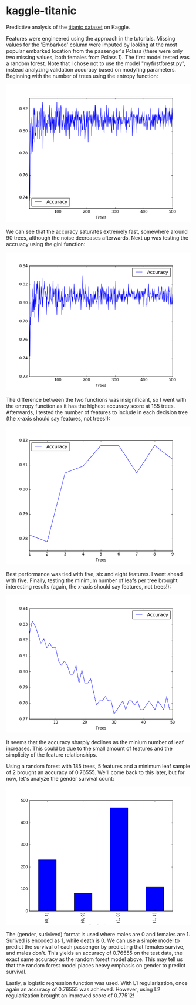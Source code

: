 # kaggle-titanic
Predictive analysis of the [titanic dataset](https://www.kaggle.com/c/titanic) on Kaggle.

Features were engineered using the approach in the tutorials. Missing values for the 'Embarked' column were imputed by looking at the most popular embarked location from the passenger's Pclass (there were only two missing values, both females from Pclass 1). The first model tested was a random forest. Note that I chose not to use the model "myfirstforest.py", instead analyzing validation accuracy based on modyfing parameters. Beginning with the number of trees using the entropy function:

![Figure1](https://github.com/faisale/kaggle-titanic/blob/master/images/tree_accuracy_entropy.png?raw=true)

We can see that the accuracy saturates extremely fast, somewhere around 90 trees, although the noise decreases afterwards. Next up was testing the accruacy using the gini function:

![Figure2](https://github.com/faisale/kaggle-titanic/blob/master/images/tree_accuracy_gini.png?raw=true)

The difference between the two functions was insignificant, so I went with the entropy function as it has the highest accuracy score at 185 trees. Afterwards, I tested the number of features to include in each decision tree (the x-axis should say features, not trees!):

![Figure3](https://github.com/faisale/kaggle-titanic/blob/master/images/number_of_features.png?raw=true)

Best performance was tied with five, six and eight features. I went ahead with five. Finally, testing the minimum number of leafs per tree brought interesting results (again, the x-axis should say features, not trees!):

![Figure4](https://github.com/faisale/kaggle-titanic/blob/master/images/min_leaf_sample.png?raw=true)

It seems that the accuracy sharply declines as the minium number of leaf increases. This could be due to the small amount of features and the simplicity of the feature relationships.

Using a random forest with 185 trees, 5 features and a minimum leaf sample of 2 brought an accuracy of 0.76555. We'll come back to this later, but for now, let's analyze the gender survival count:

![Figure5](https://github.com/faisale/kaggle-titanic/blob/master/images/gender_survival.png?raw=true)

The (gender, surivived) format is used where males are 0 and females are 1. Surived is encoded as 1, while death is 0. We can use a simple model to predict the survival of each passenger by predicting that females survive, and males don't. This yields an accuracy of 0.76555 on the test data, the exact same accuracy as the random forest model above. This may tell us that the random forest model places heavy emphasis on gender to predict survival.

Lastly, a logistic regression function was used. With L1 regularization, once again an accuracy of 0.76555 was achieved. However, using L2 regularization brought an improved score of 0.77512!
